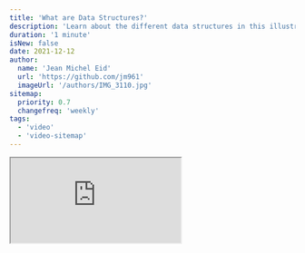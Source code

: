 ```yaml
---
title: 'What are Data Structures?'
description: 'Learn about the different data structures in this illustrated series'
duration: '1 minute'
isNew: false
date: 2021-12-12
author:
  name: 'Jean Michel Eid'
  url: 'https://github.com/jm961'
  imageUrl: '/authors/IMG_3110.jpg'
sitemap:
  priority: 0.7
  changefreq: 'weekly'
tags:
  - 'video'
  - 'video-sitemap'
---
```


<iframe class="w-full aspect-video mb-5" src="https://www.youtube.com/embed/9rhT3P1MDHk" title="What are Data Structures?"></iframe>

